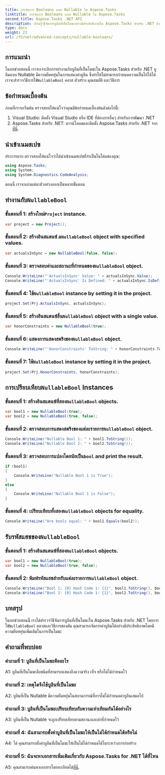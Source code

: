 ```yaml
---
title: การจัดการ Booleans แบบ Nullable ใน Aspose.Tasks
linktitle: การจัดการ Booleans แบบ Nullable ใน Aspose.Tasks
second_title: Aspose.Tasks .NET API
description: เรียนรู้วิธีจัดการบูลีนที่เป็นโมฆะอย่างมีประสิทธิภาพใน Aspose.Tasks สำหรับ .NET ด้วยบทช่วยสอนที่ครอบคลุมนี้ ฝึกฝนการใช้งานคลาส `NullableBool` และปรับปรุงการพัฒนา .NET ของคุณ
type: docs
weight: 21
url: /th/net/advanced-concepts/nullable-booleans/
---
```

## การแนะนำ

ในบทช่วยสอนนี้ เราจะเจาะลึกการทำงานกับบูลีนที่เป็นโมฆะใน Aspose.Tasks สำหรับ .NET บูลีนแบบ Nullable มีความยืดหยุ่นในการแสดงค่าบูลีน ซึ่งทำให้ไม่สามารถกำหนดความเป็นไปได้ได้ เราจะสำรวจวิธีการใช้`NullableBool` คลาส ตัวสร้าง คุณสมบัติ และวิธีการ

## ข้อกำหนดเบื้องต้น

ก่อนที่เราจะเริ่มต้น ตรวจสอบให้แน่ใจว่าคุณมีข้อกำหนดเบื้องต้นดังต่อไปนี้:

1. Visual Studio: ติดตั้ง Visual Studio หรือ IDE ที่ต้องการอื่นๆ สำหรับการพัฒนา .NET
2.  Aspose.Tasks สำหรับ .NET: ดาวน์โหลดและติดตั้ง Aspose.Tasks สำหรับ .NET จาก[ที่นี่](https://releases.aspose.com/tasks/net/).

## นำเข้าเนมสเปซ

ประการแรก ตรวจสอบให้แน่ใจว่าได้นำเข้าเนมสเปซที่จำเป็นในโค้ดของคุณ:

```csharp
using Aspose.Tasks;
using System;
using System.Diagnostics.CodeAnalysis;


```

ตอนนี้ เราจะแบ่งแต่ละตัวอย่างออกเป็นหลายขั้นตอน

##  ทำงานกับ`NullableBool`

###  ขั้นตอนที่ 1: สร้างใหม่`Project` instance.

```csharp
var project = new Project();
```

###  ขั้นตอนที่ 2: สร้างอินสแตนซ์ a`NullableBool` object with specified values.

```csharp
var actualsInSync = new NullableBool(false, false);
```

###  ขั้นตอนที่ 3: ตรวจสอบค่าและสถานะที่กำหนดของ`NullableBool` object.

```csharp
Console.WriteLine("'ActualsInSync' Value: " + actualsInSync.Value);
Console.WriteLine("'ActualsInSync' Is Defined: " + actualsInSync.IsDefined);
```

###  ขั้นตอนที่ 4: ใช้`NullableBool` instance by setting it in the project.

```csharp
project.Set(Prj.ActualsInSync, actualsInSync);
```

###  ขั้นตอนที่ 5: สร้างอินสแตนซ์อื่น`NullableBool` object with a single value.

```csharp
var honorConstraints = new NullableBool(true);
```

###  ขั้นตอนที่ 6: แสดงการแสดงสตริงของ`NullableBool` object.

```csharp
Console.WriteLine("'HonorConstraints' ToString: " + honorConstraints.ToString());
```

###  ขั้นตอนที่ 7: ใช้`NullableBool` instance by setting it in the project.

```csharp
project.Set(Prj.HonorConstraints, honorConstraints);
```

##  การเปรียบเทียบ`NullableBool` Instances

###  ขั้นตอนที่ 1: สร้างอินสแตนซ์ที่สอง`NullableBool` objects.

```csharp
var bool1 = new NullableBool(true);
var bool2 = new NullableBool(true, false);
```

###  ขั้นตอนที่ 2: ตรวจสอบการแสดงสตริงของแต่ละรายการ`NullableBool` object.

```csharp
Console.WriteLine("Nullable Bool 1: " + bool1.ToString());
Console.WriteLine("Nullable Bool 2: " + bool2.ToString());
```

###  ขั้นตอนที่ 3: ตรวจสอบการแปลงโดยนัยเป็น`bool` and print the result.

```csharp
if (bool1)
{
    Console.WriteLine("Nullable Bool 1 is True");
}
else
{
    Console.WriteLine("Nullable Bool 1 is False");
}
```

###  ขั้นตอนที่ 4: เปรียบเทียบทั้งสอง`NullableBool` objects for equality.

```csharp
Console.WriteLine("Are bools equal: " + bool1.Equals(bool2));
```

##  รับรหัสแฮชของ`NullableBool`

###  ขั้นตอนที่ 1: สร้างอินสแตนซ์ที่สอง`NullableBool` objects.

```csharp
var bool1 = new NullableBool(true);
var bool2 = new NullableBool(true, false);
```

### ขั้นตอนที่ 2: พิมพ์รหัสแฮชสำหรับแต่ละรายการ`NullableBool` object.

```csharp
Console.WriteLine("Bool 1: {0} Hash Code 1: {1}", bool1.ToString(), bool1.GetHashCode());
Console.WriteLine("Bool 2: {0} Hash Code 1: {1}", bool2.ToString(), bool2.GetHashCode());
```

## บทสรุป

 ในบทช่วยสอนนี้ เราได้สำรวจวิธีจัดการบูลีนที่เป็นโมฆะใน Aspose.Tasks สำหรับ .NET โดยการใช้`NullableBool` คลาสและวิธีการของมัน คุณสามารถจัดการค่าบูลีนได้อย่างมีประสิทธิภาพโดยมีความยืดหยุ่นเพิ่มเติมในการเป็นโมฆะ

## คำถามที่พบบ่อย

### คำถามที่ 1: บูลีนที่เป็นโมฆะคืออะไร

A1: บูลีนที่เป็นโมฆะคือชนิดที่สามารถแสดงถึงความจริง เท็จ หรือไม่ได้กำหนดไว้

### คำถามที่ 2: เหตุใดจึงใช้บูลีนที่เป็นโมฆะ

A2: บูลีนที่เป็น Nullable มีความยืดหยุ่นในสถานการณ์ที่อาจไม่ได้กำหนดค่าบูลีนเสมอไป

### คำถามที่ 3: บูลีนที่เป็นโมฆะเปรียบเทียบกับความเท่าเทียมกันได้อย่างไร

A3: บูลีนที่เป็น Nullable จะถูกเปรียบเทียบตามสถานะและค่าที่กำหนดไว้

### คำถามที่ 4: ฉันสามารถตั้งค่าบูลีนที่เป็นโมฆะให้เป็นไม่ได้กำหนดได้หรือไม่

A4: ได้ คุณสามารถตั้งค่าบูลีนที่เป็นโมฆะให้เป็นไม่ได้กำหนดได้ในระหว่างการก่อสร้าง

### คำถามที่ 5: ฉันจะหาเอกสารเพิ่มเติมเกี่ยวกับ Aspose.Tasks for .NET ได้ที่ไหน

 A5: คุณสามารถค้นหาเอกสารโดยละเอียดได้[ที่นี่](https://reference.aspose.com/tasks/net/).